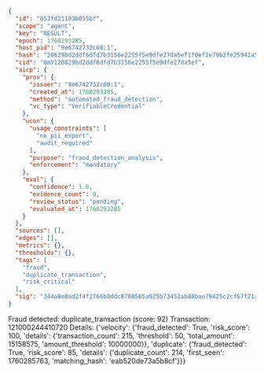 ```json
{
  "id": "053fd21103b055bf",
  "scope": "agent",
  "key": "RESULT",
  "epoch": 1760293285,
  "host_pid": "9e6742732c60:1",
  "hash": "20829bd2ddf6dfd7b3156e2255f5e9dfe27da5ef1f0ef2e79b2fe25941a5ec0c",
  "cid": "QmV120829bd2ddf6dfd7b3156e2255f5e9dfe27da5ef",
  "aicp": {
    "prov": {
      "issuer": "9e6742732c60:1",
      "created_at": 1760293285,
      "method": "automated_fraud_detection",
      "vc_type": "VerifiableCredential"
    },
    "ucon": {
      "usage_constraints": [
        "no_pii_export",
        "audit_required"
      ],
      "purpose": "fraud_detection_analysis",
      "enforcement": "mandatory"
    },
    "eval": {
      "confidence": 1.0,
      "evidence_count": 0,
      "review_status": "pending",
      "evaluated_at": 1760293285
    }
  },
  "sources": [],
  "edges": [],
  "metrics": {},
  "thresholds": {},
  "tags": [
    "fraud",
    "duplicate_transaction",
    "risk_critical"
  ],
  "sig": "344a8e8ad2f4f2766b0ddc8708565a925b73452ab88bae79425c2cf67f21a3bb"
}
```

Fraud detected: duplicate_transaction (score: 92)
Transaction: 121000244410720
Details: {'velocity': {'fraud_detected': True, 'risk_score': 100, 'details': {'transaction_count': 215, 'threshold': 50, 'total_amount': 15158575, 'amount_threshold': 10000000}}, 'duplicate': {'fraud_detected': True, 'risk_score': 85, 'details': {'duplicate_count': 214, 'first_seen': 1760285763, 'matching_hash': 'eab520de73a5b8cf'}}}